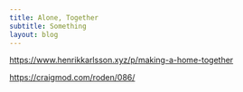 ```yaml
---
title: Alone, Together
subtitle: Something
layout: blog
---
```


https://www.henrikkarlsson.xyz/p/making-a-home-together

https://craigmod.com/roden/086/

